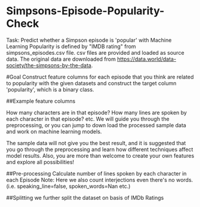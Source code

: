 # Simpsons-Episode-Popularity-Check
Task: Predict whether a Simpson episode is 'popular' with Machine Learning
Popularity is defined by "IMDB rating" from simpsons_episodes.csv file.
csv files are provided and loaded as source data. The original data are downloaded from https://data.world/data-society/the-simpsons-by-the-data.

#Goal
Construct feature columns for each episode that you think are related to popularity with the given datasets and construct the target column 'popularity', which is a binary class.

##Example feature columns

How many characters are in that episode?
How many lines are spoken by each character in that episode?
etc.
We will guide you through the preprocessing, or you can jump to down load the processed sample data and work on machine learning models.

The sample data will not give you the best result, and it is suggested that you go through the preprocessing and learn how different techniques affect model results. Also, you are more than welcome to create your own features and explore all possibilities!

##Pre-processing
Calculate number of lines spoken by each character in each Episode
Note: Here we also count interjections even there's no words. (i.e. speaking_line=false, spoken_words=Nan etc.)

##Splitting
we further split the dataset on basis of IMDb Ratings
